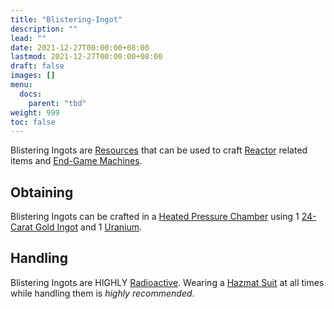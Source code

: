 ```yaml
---
title: "Blistering-Ingot"
description: ""
lead: ""
date: 2021-12-27T00:00:00+08:00
lastmod: 2021-12-27T00:00:00+08:00
draft: false
images: []
menu: 
  docs:
    parent: "tbd"
weight: 999
toc: false
---
```



Blistering Ingots are [Resources](https://github.com/Slimefun/Slimefun4/wiki/Resources) that can be used to craft [Reactor](https://github.com/Slimefun/Slimefun4/wiki/Electric-Machines#energy-generation) related items and [End-Game Machines](https://github.com/Slimefun/Slimefun4/wiki/Electric-Machines).

## Obtaining

Blistering Ingots can be crafted in a [Heated Pressure Chamber](https://github.com/Slimefun/Slimefun4/wiki/Heated-Pressure-Chamber) using 1 [24-Carat Gold Ingot](https://github.com/Slimefun/Slimefun4/wiki/Gold-Ingot) and 1 [Uranium](https://github.com/Slimefun/Slimefun4/wiki/Uranium).

## Handling

Blistering Ingots are HIGHLY [Radioactive](https://github.com/Slimefun/Slimefun4/wiki/Radiation). Wearing a [Hazmat Suit](https://github.com/Slimefun/Slimefun4/wiki/Armor#hazmat-suit) at all times while handling them is *highly recommended*.
